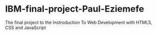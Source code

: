 # IBM-final-project-Paul-Eziemefe
The final project to the Instroduction To Web Development with HTML5, CSS and JavaScript
